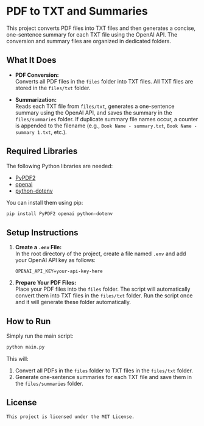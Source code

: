 # PDF to TXT and Summaries

This project converts PDF files into TXT files and then generates a concise, one-sentence summary for each TXT file using the OpenAI API. The conversion and summary files are organized in dedicated folders.

## What It Does

- **PDF Conversion:**  
  Converts all PDF files in the `files` folder into TXT files. All TXT files are stored in the `files/txt` folder.

- **Summarization:**  
  Reads each TXT file from `files/txt`, generates a one-sentence summary using the OpenAI API, and saves the summary in the `files/summaries` folder. If duplicate summary file names occur, a counter is appended to the filename (e.g., `Book Name - summary.txt`, `Book Name - summary 1.txt`, etc.).

## Required Libraries

The following Python libraries are needed:

- [PyPDF2](https://pypi.org/project/PyPDF2/)
- [openai](https://pypi.org/project/openai/)
- [python-dotenv](https://pypi.org/project/python-dotenv/)

You can install them using pip:

```bash
pip install PyPDF2 openai python-dotenv
```

## Setup Instructions

1. **Create a `.env` File:**  
   In the root directory of the project, create a file named `.env` and add your OpenAI API key as follows:
   ```env
   OPENAI_API_KEY=your-api-key-here
   ```

2. **Prepare Your PDF Files:**  
   Place your PDF files into the `files` folder. The script will automatically convert them into TXT files in the `files/txt` folder. Run the script once and it will generate these folder automatically.

## How to Run

Simply run the main script:

```bash
python main.py
```

This will:
1. Convert all PDFs in the `files` folder to TXT files in the `files/txt` folder.
2. Generate one-sentence summaries for each TXT file and save them in the `files/summaries` folder.

## License
```
This project is licensed under the MIT License.
```
